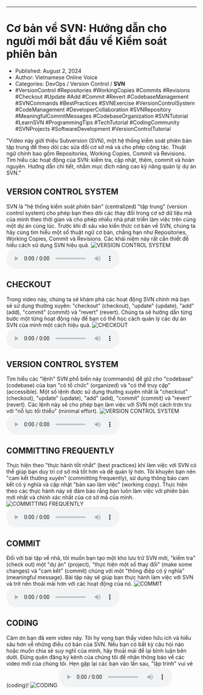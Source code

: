 
---

# Cơ bản về SVN: Hướng dẫn cho người mới bắt đầu về Kiểm soát phiên bản

- Published: August 2, 2024
- Author: Vietnamese Online Voice
- Categories: DevOps / Version Control / **SVN**
- #VersionControl #Repositories #WorkingCopies #Commits #Revisions #Checkout #Update #Add #Commit #Revert #CodebaseManagement #SVNCommands #BestPractices #SVNExercise #VersionControlSystem #CodeManagement #DeveloperCollaboration #SVNRepository #MeaningfulCommitMessages #CodebaseOrganization #SVNTutorial #LearnSVN #ProgrammingTips #TechTutorial #CodingCommunity #SVNProjects #SoftwareDevelopment #VersionControlTutorial

"Video này giới thiệu Subversion (SVN), một hệ thống kiểm soát phiên bản tập trung để theo dõi các sửa đổi cơ sở mã và cho phép cộng tác. Thuật ngữ chính bao gồm Repositories, Working Copies, Commit và Revisions. Tìm hiểu các hoạt động của SVN: kiểm tra, cập nhật, thêm, commit và hoàn nguyên. Hướng dẫn chi tiết, nhằm mục đích nâng cao kỹ năng quản lý dự án SVN."


## VERSION CONTROL SYSTEM

SVN là "hệ thống kiểm soát phiên bản" (centralized) "tập trung" (version control system) cho phép bạn theo dõi các thay đổi trong cơ sở dữ liệu mã của mình theo thời gian và cho phép nhiều nhà phát triển làm việc trên cùng một dự án cùng lúc. Trước khi đi sâu vào kiến ​​thức cơ bản về SVN, chúng ta hãy cùng tìm hiểu một số thuật ngữ cơ bản, chẳng hạn như Repositories, Working Copies, Commit và Revisions. Các khái niệm này rất cần thiết để hiểu cách sử dụng SVN hiệu quả.
![VERSION CONTROL SYSTEM](https://http-archiver-apis-production-80.schnworks.com/storage/images/transitions/2024-08-02/transition-16081884606-Montserrat-Thin-1A237E.jpg)
<audio controls>
    <source src="https://http-archiver-apis-production-80.schnworks.com/storage/storage/audio/file-1311651177.mp3" type="audio/mpeg">
</audio>



## CHECKOUT

Trong video này, chúng ta sẽ khám phá các hoạt động SVN chính mà bạn sẽ sử dụng thường xuyên: "checkout" (checkout), "update" (update), "add" (add), "commit" (commit) và "revert" (revert). Chúng ta sẽ hướng dẫn từng bước một từng hoạt động này để bạn có thể học cách quản lý các dự án SVN của mình một cách hiệu quả.
![CHECKOUT](https://http-archiver-apis-production-80.schnworks.com/storage/images/transitions/2024-08-02/transition-12576833947-Montserrat-Black-004895.jpg)
<audio controls>
    <source src="https://http-archiver-apis-production-80.schnworks.com/storage/storage/audio/file-15929956338.mp3" type="audio/mpeg">
</audio>



## VERSION CONTROL SYSTEM

Tìm hiểu các "lệnh" SVN phổ biến này (commands) để giữ cho "codebase" (codebase) của bạn "có tổ chức" (organized) và "có thể truy cập" (accessible). Một số lệnh được sử dụng thường xuyên nhất là "checkout" (checkout), "update" (update), "add" (add), "commit" (commit) và "revert" (revert). Các lệnh này sẽ cho phép bạn làm việc với SVN một cách trơn tru với "nỗ lực tối thiểu" (minimal effort).
![VERSION CONTROL SYSTEM](https://http-archiver-apis-production-80.schnworks.com/storage/images/transitions/2024-08-02/transition-21419607394-Montserrat-Medium-4A148C.jpg)
<audio controls>
    <source src="https://http-archiver-apis-production-80.schnworks.com/storage/storage/audio/file-15788085473.mp3" type="audio/mpeg">
</audio>



## COMMITTING FREQUENTLY

Thực hiện theo "thực hành tốt nhất" (best practices) khi làm việc với SVN có thể giúp bạn duy trì cơ sở mã tốt hơn và dễ quản lý hơn. Tôi khuyên bạn nên "cam kết thường xuyên" (committing frequently), sử dụng thông báo cam kết có ý nghĩa và cập nhật "bản sao làm việc" (working copy). Thực hiện theo các thực hành này sẽ đảm bảo rằng bạn luôn làm việc với phiên bản mới nhất và chính xác nhất của cơ sở mã của mình.
![COMMITTING FREQUENTLY](https://http-archiver-apis-production-80.schnworks.com/storage/images/transitions/2024-08-02/transition--16838508963-Montserrat-Regular-673AB7.jpg)
<audio controls>
    <source src="https://http-archiver-apis-production-80.schnworks.com/storage/storage/audio/file-64544055208.mp3" type="audio/mpeg">
</audio>



## COMMIT

Đối với bài tập về nhà, tôi muốn bạn tạo một kho lưu trữ SVN mới, "kiểm tra" (check out) một "dự án" (project), "thực hiện một số thay đổi" (make some changes) và "cam kết" (commit) chúng với một "thông điệp có ý nghĩa" (meaningful message). Bài tập này sẽ giúp bạn thực hành làm việc với SVN và trở nên thoải mái hơn với các hoạt động của nó.
![COMMIT](https://http-archiver-apis-production-80.schnworks.com/storage/images/transitions/2024-08-02/transition-25805607837-Montserrat-Regular-283593.jpg)
<audio controls>
    <source src="https://http-archiver-apis-production-80.schnworks.com/storage/storage/audio/file-13915620661.mp3" type="audio/mpeg">
</audio>



## CODING

Cảm ơn bạn đã xem video này. Tôi hy vọng bạn thấy video hữu ích và hiểu sâu hơn về những điều cơ bản của SVN. Nếu bạn có bất kỳ câu hỏi nào hoặc muốn chia sẻ suy nghĩ của mình, hãy thoải mái để lại bình luận bên dưới. Đừng quên đăng ký kênh của chúng tôi để nhận thông báo về các video mới của chúng tôi. Hẹn gặp lại các bạn vào lần sau, "lập trình" vui vẻ (coding)!
![CODING](https://http-archiver-apis-production-80.schnworks.com/storage/images/transitions/2024-08-02/transition-6531565870-Montserrat-Thin-9C27B0.jpg)
<audio controls>
    <source src="https://http-archiver-apis-production-80.schnworks.com/storage/storage/audio/file-7058254378.mp3" type="audio/mpeg">
</audio>

